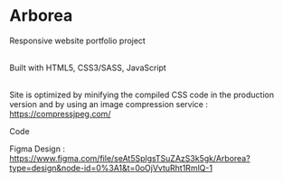 # Arborea
Responsive website portfolio project <br /> <br/> 

Built with HTML5, CSS3/SASS, JavaScript <br /><br />

Site is optimized by minifying the compiled CSS code in the production version and by using an image compression service : https://compressjpeg.com/

Code 

Figma Design : https://www.figma.com/file/seAt5SplgsTSuZAzS3k5gk/Arborea?type=design&node-id=0%3A1&t=0oOjVvtuRht1RmlQ-1




